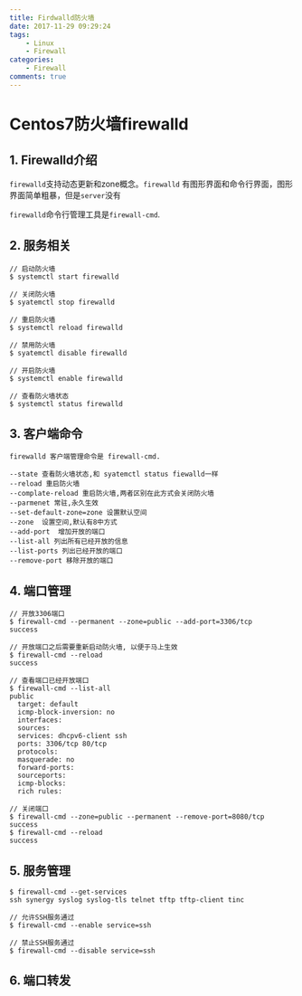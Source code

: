 ```yaml
---
title: Firdwalld防火墙
date: 2017-11-29 09:29:24
tags:
    - Linux
    - Firewall
categories:
    - Firewall
comments: true
---
```


# Centos7防火墙firewalld

## 1. Firewalld介绍

`firewalld`支持动态更新和zone概念。`firewalld` 有图形界面和命令行界面，图形界面简单粗暴，但是`server`没有

`firewalld`命令行管理工具是`firewall-cmd`.

## 2. 服务相关

```
// 启动防火墙
$ systemctl start firewalld

// 关闭防火墙
$ syatemctl stop firewalld

// 重启防火墙
$ systemctl reload firewalld

// 禁用防火墙
$ syatemctl disable firewalld

// 开启防火墙
$ systemctl enable firewalld

// 查看防火墙状态
$ systemctl status firewalld
```

## 3. 客户端命令
```
firewalld 客户端管理命令是 firewall-cmd.

--state 查看防火墙状态,和 syatemctl status fiewalld一样
--reload 重启防火墙
--complate-reload 重启防火墙,两者区别在此方式会关闭防火墙
--parmenet 常驻,永久生效
--set-default-zone=zone 设置默认空间
--zone  设置空间,默认有8中方式
--add-port  增加开放的端口
--list-all 列出所有已经开放的信息
--list-ports 列出已经开放的端口
--remove-port 移除开放的端口
```

## 4. 端口管理
```
// 开放3306端口
$ firewall-cmd --permanent --zone=public --add-port=3306/tcp
success

// 开放端口之后需要重新启动防火墙, 以便于马上生效
$ firewall-cmd --reload
success

// 查看端口已经开放端口
$ firewall-cmd --list-all
public
  target: default
  icmp-block-inversion: no
  interfaces:
  sources:
  services: dhcpv6-client ssh
  ports: 3306/tcp 80/tcp
  protocols:
  masquerade: no
  forward-ports:
  sourceports:
  icmp-blocks:
  rich rules:

// 关闭端口
$ firewall-cmd --zone=public --permanent --remove-port=8080/tcp
success
$ firewall-cmd --reload
success
```

## 5. 服务管理
```
$ firewall-cmd --get-services
ssh synergy syslog syslog-tls telnet tftp tftp-client tinc

// 允许SSH服务通过
$ firewall-cmd --enable service=ssh

// 禁止SSH服务通过
$ firewall-cmd --disable service=ssh
```

## 6. 端口转发

```

```
